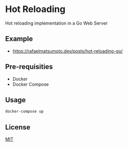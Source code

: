 # Hot Reloading 

Hot reloading implementation in a Go Web Server 

## Example

- https://rafaelmatsumoto.dev/posts/hot-reloading-go/

## Pre-requisities

- Docker
- Docker Compose

## Usage

```bash
docker-compose up
```

## License
[MIT](https://choosealicense.com/licenses/mit/)
